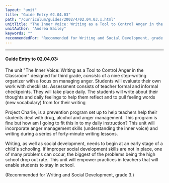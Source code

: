 ```yaml
---
layout: "unit"
title: "Guide Entry 02.04.03"
path: "/curriculum/guides/2002/4/02.04.03.x.html"
unitTitle: "The Inner Voice: Writing as a Tool to Control Anger in the Classroom"
unitAuthor: "Andrea Bailey"
keywords: ""
recommendedFor: "Recommended for Writing and Social Development, grade 3."
---
```

<body>
<hr/>
 <h4>
  Guide Entry to 02.04.03:
 </h4>
 <p>
  The unit "The Inner Voice: Writing as a Tool to Control Anger in the Classroom" designed for third grade,
  <i>
   consists
  </i>
  of a nine step-writing organizer with a focus on managing anger. Students will evaluate their own work with checklists. Assessment consists of teacher formal and informal checkpoints. They will take place daily. The students will write about their thoughts and daily feelings to help them reflect and to pull feeling words (new vocabulary) from for their writing
 </p>
<p>
  Project Charlie, is a prevention program set up to help teachers help their students deal with drug, alcohol and anger management. This program is fine but how am I going to fit this in to my daily instruction? This unit will incorporate anger management skills (understanding the inner voice) and writing during a series of forty-minute writing lessons.
 </p>
<p>
  Writing, as well as social development, needs to begin at an early stage of a child's schooling. If improper social development skills are not in place, one of many problems can occur, the biggest of the problems being the high school drop out rate. This unit will empower practices in teachers that will enable students to stay in school.
 </p>
<p>
  (Recommended for Writing and Social Development, grade 3.)
 </p>

</body>